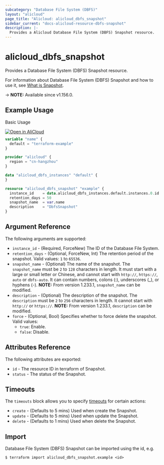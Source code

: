 ```yaml
---
subcategory: "Database File System (DBFS)"
layout: "alicloud"
page_title: "Alicloud: alicloud_dbfs_snapshot"
sidebar_current: "docs-alicloud-resource-dbfs-snapshot"
description: |-
  Provides a Alicloud Database File System (DBFS) Snapshot resource.
---
```


# alicloud_dbfs_snapshot

Provides a Database File System (DBFS) Snapshot resource.

For information about Database File System (DBFS) Snapshot and how to use it, see [What is Snapshot](https://help.aliyun.com/zh/dbfs/developer-reference/api-dbfs-2020-04-18-createsnapshot).

-> **NOTE:** Available since v1.156.0.

## Example Usage

Basic Usage

<div style="display: block;margin-bottom: 40px;"><div class="oics-button" style="float: right;position: absolute;margin-bottom: 10px;">
  <a href="https://api.aliyun.com/terraform?resource=alicloud_dbfs_snapshot&exampleId=135d92d4-7aa3-a5c3-9737-98713dcd086f2359e22e&activeTab=example&spm=docs.r.dbfs_snapshot.0.135d92d47a&intl_lang=EN_US" target="_blank">
    <img alt="Open in AliCloud" src="https://img.alicdn.com/imgextra/i1/O1CN01hjjqXv1uYUlY56FyX_!!6000000006049-55-tps-254-36.svg" style="max-height: 44px; max-width: 100%;">
  </a>
</div></div>

```terraform
variable "name" {
  default = "terraform-example"
}

provider "alicloud" {
  region = "cn-hangzhou"
}

data "alicloud_dbfs_instances" "default" {
}

resource "alicloud_dbfs_snapshot" "example" {
  instance_id    = data.alicloud_dbfs_instances.default.instances.0.id
  retention_days = 50
  snapshot_name  = var.name
  description    = "DbfsSnapshot"
}
```

## Argument Reference

The following arguments are supported:

* `instance_id` - (Required, ForceNew) The ID of the Database File System.
* `retention_days` - (Optional, ForceNew, Int) The retention period of the snapshot. Valid values: `1` to `65536`.
* `snapshot_name` - (Optional) The name of the snapshot. The `snapshot_name` must be `2` to `128` characters in length. It must start with a large or small letter or Chinese, and cannot start with `http://`, `https://`, `auto` or `dbfs-auto`. It can contain numbers, colons (:), underscores (_), or hyphens (-). **NOTE:** From version 1.233.1, `snapshot_name` can be modified.
* `description` - (Optional) The description of the snapshot. The `description` must be `2` to `256` characters in length. It cannot start with `http://` or `https://`. **NOTE:** From version 1.233.1, `description` can be modified.
* `force` - (Optional, Bool) Specifies whether to force delete the snapshot. Valid values:
  - `true`: Enable.
  - `false`: Disable.

## Attributes Reference

The following attributes are exported:

* `id` - The resource ID in terraform of Snapshot.
* `status` - The status of the Snapshot.

## Timeouts

The `timeouts` block allows you to specify [timeouts](https://developer.hashicorp.com/terraform/language/resources/syntax#operation-timeouts) for certain actions:

* `create` - (Defaults to 5 mins) Used when create the Snapshot.
* `update` - (Defaults to 5 mins) Used when update the Snapshot.
* `delete` - (Defaults to 1 mins) Used when delete the Snapshot.

## Import

Database File System (DBFS) Snapshot can be imported using the id, e.g.

```shell
$ terraform import alicloud_dbfs_snapshot.example <id>
```
